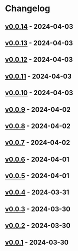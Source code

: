 # Changelog

## [v0.0.14](https://github.com/YumNumm/eqproxy-io/compare/v0.0.13...v0.0.14) - 2024-04-03

## [v0.0.13](https://github.com/YumNumm/eqproxy-io/compare/v0.0.12...v0.0.13) - 2024-04-03

## [v0.0.12](https://github.com/YumNumm/eqproxy-io/compare/v0.0.11...v0.0.12) - 2024-04-03

## [v0.0.11](https://github.com/YumNumm/eqproxy-io/compare/v0.0.10...v0.0.11) - 2024-04-03

## [v0.0.10](https://github.com/YumNumm/eqproxy-io/compare/v0.0.9...v0.0.10) - 2024-04-03

## [v0.0.9](https://github.com/YumNumm/eqproxy-io/compare/v0.0.8...v0.0.9) - 2024-04-02

## [v0.0.8](https://github.com/YumNumm/eqproxy-io/compare/v0.0.7...v0.0.8) - 2024-04-02

## [v0.0.7](https://github.com/YumNumm/eqproxy-io/compare/v0.0.6...v0.0.7) - 2024-04-02

## [v0.0.6](https://github.com/YumNumm/eqproxy-io/compare/v0.0.5...v0.0.6) - 2024-04-01

## [v0.0.5](https://github.com/YumNumm/eqproxy-io/compare/v0.0.4...v0.0.5) - 2024-04-01

## [v0.0.4](https://github.com/YumNumm/eqproxy-io/compare/v0.0.3...v0.0.4) - 2024-03-31

## [v0.0.3](https://github.com/YumNumm/eqproxy-io/compare/v0.0.2...v0.0.3) - 2024-03-30

## [v0.0.2](https://github.com/YumNumm/eqproxy-io/compare/v0.0.1...v0.0.2) - 2024-03-30

## [v0.0.1](https://github.com/YumNumm/eqproxy-io/commits/v0.0.1) - 2024-03-30
